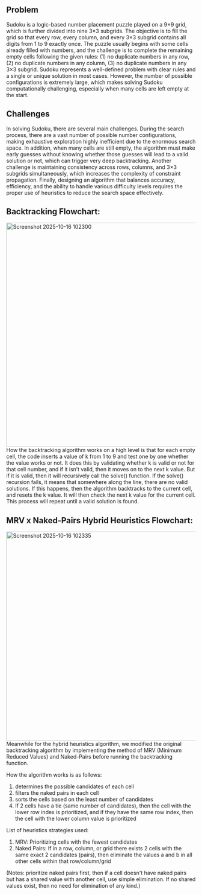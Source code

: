 ## Problem
Sudoku is a logic-based number placement puzzle played on a 9×9 grid, which is further
divided into nine 3×3 subgrids. The objective is to fill the grid so that every row, every column,
and every 3×3 subgrid contains all digits from 1 to 9 exactly once.
The puzzle usually begins with some cells already filled with numbers, and the challenge is to
complete the remaining empty cells following the given rules: (1) no duplicate numbers in any
row, (2) no duplicate numbers in any column, (3) no duplicate numbers in any 3×3 subgrid.
Sudoku represents a well-defined problem with clear rules and a single or unique solution in
most cases. However, the number of possible configurations is extremely large, which makes
solving Sudoku computationally challenging, especially when many cells are left empty at the
start.

## Challenges
In solving Sudoku, there are several main challenges. During the search process, there are
a vast number of possible number configurations, making exhaustive exploration highly
inefficient due to the enormous search space. In addition, when many cells are still empty, the
algorithm must make early guesses without knowing whether those guesses will lead to a valid
solution or not, which can trigger very deep backtracking. Another challenge is maintaining
consistency across rows, columns, and 3×3 subgrids simultaneously, which increases the
complexity of constraint propagation. Finally, designing an algorithm that balances accuracy,
efficiency, and the ability to handle various difficulty levels requires the proper use of heuristics
to reduce the search space effectively.

## Backtracking Flowchart:
<img width="1242" height="594" alt="Screenshot 2025-10-16 102300" src="https://github.com/user-attachments/assets/f5383f8c-4919-4265-87f5-e8a68d496706" />
How the backtracking algorithm works on a high level is that for each empty cell, the code inserts a value
of k from 1 to 9 and test one by one whether the value works or not. It does this by validating whether k is
valid or not for that cell number, and if it isn’t valid, then it moves on to the next k value. But if it is valid,
then it will recursively call the solve() function. If the solve() recursion fails, it means that somewhere
along the line, there are no valid solutions. If this happens, then the algorithm backtracks to the current
cell, and resets the k value. It will then check the next k value for the current cell. This process will repeat
until a valid solution is found.

## MRV x Naked-Pairs Hybrid Heuristics Flowchart:
<img width="1594" height="554" alt="Screenshot 2025-10-16 102335" src="https://github.com/user-attachments/assets/ae7e9136-3e7e-4769-9bcd-5ab8b55ce27a" />
Meanwhile for the hybrid heuristics algorithm, we modified the original backtracking algorithm by
implementing the method of MRV (Minimum Reduced Values) and Naked-Pairs before running the
backtracking function.


How the algorithm works is as follows:
1. determines the possible candidates of each cell
2. filters the naked pairs in each cell
3. sorts the cells based on the least number of candidates
4. If 2 cells have a tie (same number of candidates), then the cell with the lower row index is
prioritized, and if they have the same row index, then the cell with the lower column value is
prioritized

List of heuristics strategies used:
1. MRV: Prioritizing cells with the fewest candidates
2. Naked Pairs: If in a row, column, or grid there exists 2 cells with the same exact 2 candidates
(pairs), then eliminate the values a and b in all other cells within that row/column/grid

(Notes: prioritize naked pairs first, then if a cell doesn't have naked pairs but has a shared value with
another cell, use simple elimination. If no shared values exist, then no need for elimination of any kind.)





